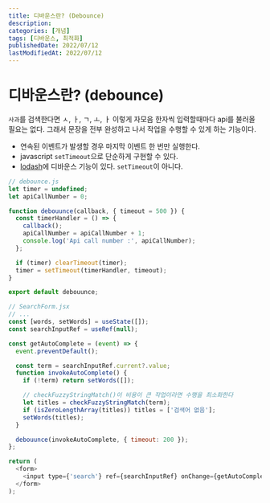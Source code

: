 ```yaml
---
title: 디바운스란? (Debounce)
description:
categories: [개념]
tags: [디바운스, 최적화]
publishedDate: 2022/07/12
lastModifiedAt: 2022/07/12
---
```


# 디바운스란? (debounce)

`사과`를 검색한다면 ㅅ, ㅏ, ㄱ, ㅗ, ㅏ 이렇게 자모음 한자씩 입력할때마다 api를 불러올 필요는 없다. 그래서 문장을 전부 완성하고 나서 작업을 수행할 수 있게 하는 기능이다.

- 연속된 이벤트가 발생할 경우 마지막 이벤트 한 번만 실행한다.
- javascript `setTimeout`으로 단순하게 구현할 수 있다.
- [lodash](https://lodash.com/)에 디바운스 기능이 있다. `setTimeout`이 아니다.

```js
// debounce.js
let timer = undefined;
let apiCallNumber = 0;

function debouunce(callback, { timeout = 500 }) {
  const timerHandler = () => {
    callback();
    apiCallNumber = apiCallNumber + 1;
    console.log('Api call number :', apiCallNumber);
  };

  if (timer) clearTimeout(timer);
  timer = setTimeout(timerHandler, timeout);
}

export default debouunce;

// SearchForm.jsx
// ...
const [words, setWords] = useState([]);
const searchInputRef = useRef(null);

const getAutoComplete = (event) => {
  event.preventDefault();

  const term = searchInputRef.current?.value;
  function invokeAutoComplete() {
    if (!term) return setWords([]);

    // checkFuzzyStringMatch()이 비용이 큰 작업이라면 수행을 최소화한다
    let titles = checkFuzzyStringMatch(term);
    if (isZeroLengthArray(titles)) titles = ['검색어 없음'];
    setWords(titles);
  }

  debouunce(invokeAutoComplete, { timeout: 200 });
};

return (
  <form>
    <input type={'search'} ref={searchInputRef} onChange={getAutoComplete} />
  </form>
);
```
